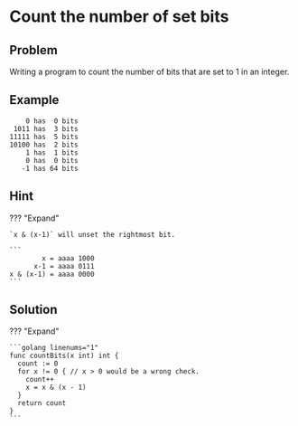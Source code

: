 # Count the number of set bits

## Problem

Writing a program to count the number of bits that are set to 1 in an integer.

## Example

```
    0 has  0 bits
 1011 has  3 bits
11111 has  5 bits
10100 has  2 bits
    1 has  1 bits
    0 has  0 bits
   -1 has 64 bits
```

## Hint

??? "Expand"

    `x & (x-1)` will unset the rightmost bit.

    ```
            x = aaaa 1000
          x-1 = aaaa 0111
    x & (x-1) = aaaa 0000
    ```

## Solution

??? "Expand"

    ```golang linenums="1"
    func countBits(x int) int {
      count := 0
      for x != 0 { // x > 0 would be a wrong check.
        count++
        x = x & (x - 1)
      }
      return count
    }
    ```
